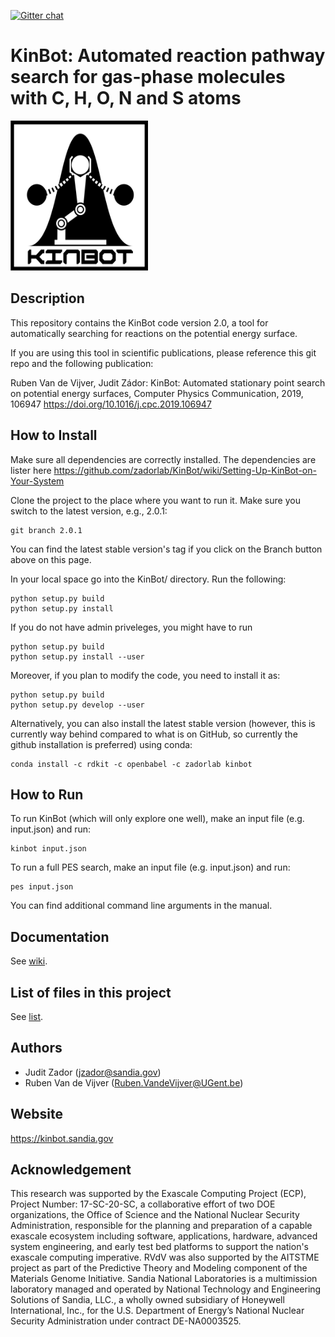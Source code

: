[![Gitter chat](https://badges.gitter.im/gitterHQ/gitter.png)](https://gitter.im/zadorlab/KinBot)

# KinBot: Automated reaction pathway search for gas-phase molecules with C, H, O, N and S atoms

<p>
    <img src="graphics/kinbot_logo_V2.png" width="220" height="240" />
</p>

## Description
This repository contains the KinBot code version 2.0,
a tool for automatically searching for reactions on the potential energy surface.

If you are using this tool in scientific publications, please reference this git repo and the following publication:

Ruben Van de Vijver, Judit Zádor: KinBot: Automated stationary point search on potential energy surfaces, Computer Physics Communication, 2019, 106947 https://doi.org/10.1016/j.cpc.2019.106947

## How to Install
Make sure all dependencies are correctly installed. The dependencies are lister here https://github.com/zadorlab/KinBot/wiki/Setting-Up-KinBot-on-Your-System 

Clone the project to the place where you want to run it. Make sure you switch to the latest version, e.g., 2.0.1:

    git branch 2.0.1

You can find the latest stable version's tag if you click on the Branch button above on this page.

In your local space go into the KinBot/ directory. Run the following:

    python setup.py build
    python setup.py install
    
If you do not have admin priveleges, you might have to run

    python setup.py build
    python setup.py install --user
    
Moreover, if you plan to modify the code, you need to install it as:

    python setup.py build
    python setup.py develop --user

Alternatively, you can also install the latest stable version (however, this is currently way behind compared to what is on GitHub, so currently the github installation is preferred) using conda:

    conda install -c rdkit -c openbabel -c zadorlab kinbot


## How to Run
To run KinBot (which will only explore one well), make an input file (e.g. input.json) and run:

    kinbot input.json

To run a full PES search, make an input file (e.g. input.json) and run:

    pes input.json

You can find additional command line arguments in the manual. 

## Documentation
See [wiki](https://github.com/zadorlab/KinBot/wiki).

## List of files in this project
See [list](https://github.com/zadorlab/KinBot/wiki/KinBot-file-structure).

## Authors
* Judit Zador (jzador@sandia.gov)
* Ruben Van de Vijver (Ruben.VandeVijver@UGent.be)

## Website
https://kinbot.sandia.gov

## Acknowledgement
This research was supported by the Exascale Computing Project (ECP), Project Number: 17-SC-20-SC, a collaborative effort of two DOE organizations, the Office of Science and the National Nuclear Security Administration, responsible for the planning and preparation of a capable exascale ecosystem including software, applications, hardware, advanced system engineering, and early test bed platforms to support the nation's exascale computing imperative. RVdV was also supported by the AITSTME project as part of the Predictive Theory and Modeling component of the Materials Genome Initiative. Sandia National Laboratories is a multimission laboratory managed and operated by National Technology and Engineering Solutions of Sandia, LLC., a wholly owned subsidiary of Honeywell International, Inc., for the U.S. Department of Energy’s National Nuclear Security Administration under contract DE-NA0003525. 
